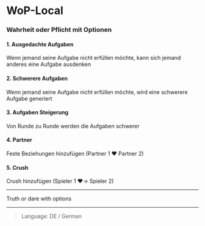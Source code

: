 # WoP-Local


### Wahrheit oder Pflicht mit Optionen
#### 1.  Ausgedachte Aufgaben
Wenn jemand seine Aufgabe nicht erfüllen möchte, kann sich jemand anderes eine Aufgabe ausdenken

#### 2. Schwerere Aufgaben
Wenn jemand seine Aufgabe nicht erfüllen möchte, wird eine schwerere Aufgabe generiert

#### 3. Aufgaben Steigerung
Von Runde zu Runde werden die Aufgaben schwerer

#### 4. Partner
Feste Beziehungen hinzufügen (Partner 1 ❤️ Partner 2)

#### 5. Crush
Crush hinzufügen (Spieler 1 ❤️→ Spieler 2)

------------

Truth or dare with options

------------

> Language: DE / German
